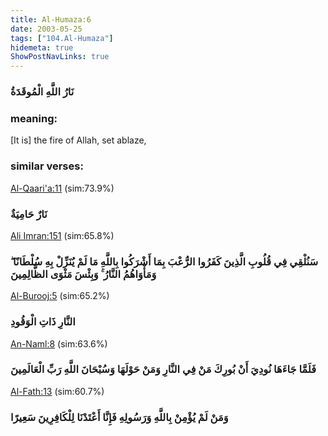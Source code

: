 ```yaml
---
title: Al-Humaza:6
date: 2003-05-25
tags: ["104.Al-Humaza"]
hidemeta: true 
ShowPostNavLinks: true 
---
```

### نَارُ اللَّهِ الْمُوقَدَةُ
### meaning: 
[It is] the fire of Allah, set ablaze,
### similar verses: 

[Al-Qaari'a:11](/101/11) (sim:73.9%)

### نَارٌ حَامِيَةٌ

[Ali Imran:151](/3/151) (sim:65.8%)

### سَنُلْقِي فِي قُلُوبِ الَّذِينَ كَفَرُوا الرُّعْبَ بِمَا أَشْرَكُوا بِاللَّهِ مَا لَمْ يُنَزِّلْ بِهِ سُلْطَانًا ۖ وَمَأْوَاهُمُ النَّارُ ۚ وَبِئْسَ مَثْوَى الظَّالِمِينَ

[Al-Burooj:5](/85/5) (sim:65.2%)

### النَّارِ ذَاتِ الْوَقُودِ

[An-Naml:8](/27/8) (sim:63.6%)

### فَلَمَّا جَاءَهَا نُودِيَ أَنْ بُورِكَ مَنْ فِي النَّارِ وَمَنْ حَوْلَهَا وَسُبْحَانَ اللَّهِ رَبِّ الْعَالَمِينَ

[Al-Fath:13](/48/13) (sim:60.7%)

### وَمَنْ لَمْ يُؤْمِنْ بِاللَّهِ وَرَسُولِهِ فَإِنَّا أَعْتَدْنَا لِلْكَافِرِينَ سَعِيرًا
